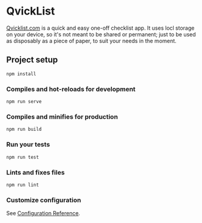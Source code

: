 # QvickList

[Qvicklist.com](https://qvicklist.com) is a quick and easy one-off checklist app. It uses locl storage on your device, so it's not meant to be shared or permanent; just to be used as disposably as a piece of paper, to suit your needs in the moment.

## Project setup
```
npm install
```

### Compiles and hot-reloads for development
```
npm run serve
```

### Compiles and minifies for production
```
npm run build
```

### Run your tests
```
npm run test
```

### Lints and fixes files
```
npm run lint
```

### Customize configuration
See [Configuration Reference](https://cli.vuejs.org/config/).
